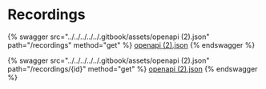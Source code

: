 # Recordings

{% swagger src="../../../../../.gitbook/assets/openapi (2).json" path="/recordings" method="get" %}
[openapi (2).json](<../../../../../.gitbook/assets/openapi (2).json>)
{% endswagger %}

{% swagger src="../../../../../.gitbook/assets/openapi (2).json" path="/recordings/{id}" method="get" %}
[openapi (2).json](<../../../../../.gitbook/assets/openapi (2).json>)
{% endswagger %}
